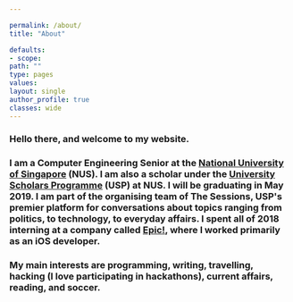 ```yaml
---

permalink: /about/
title: "About"

defaults:
- scope:
path: ""
type: pages
values:
layout: single
author_profile: true
classes: wide
---
```



### Hello there, and welcome to my website. 

### I am a Computer Engineering Senior at the [National University of Singapore](http://www.nus.edu.sg) (NUS). I am also a scholar under the [University Scholars Programme](http://www.usp.nus.edu.sg) (USP) at NUS. I will be graduating in May 2019.  I am part of the organising team of The Sessions, USP's premier platform for conversations about topics ranging from politics, to technology, to everyday affairs. I spent all of 2018 interning at a company called [Epic!](www.getepic.com), where I worked primarily as an iOS developer.

### My main interests are programming, writing, travelling, hacking (I love participating in hackathons), current affairs, reading, and soccer.



